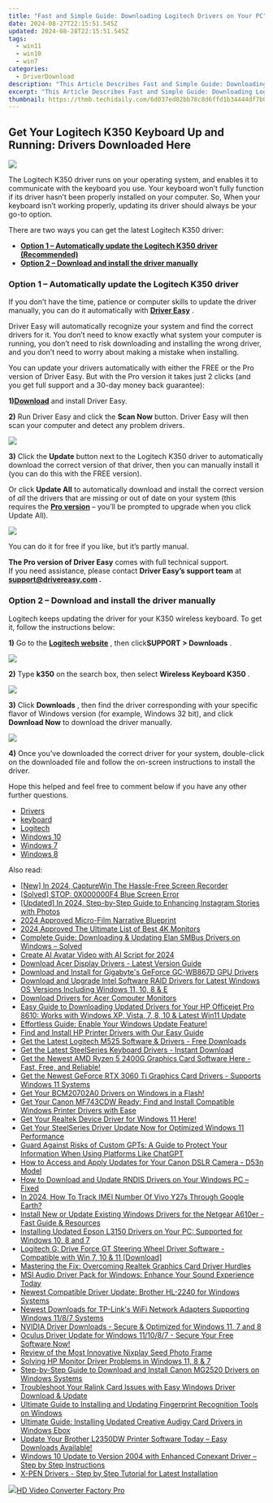 ```yaml
---
title: "Fast and Simple Guide: Downloading Logitech Drivers on Your PC"
date: 2024-08-27T22:15:51.545Z
updated: 2024-08-28T22:15:51.545Z
tags:
  - win11
  - win10
  - win7
categories:
  - DriverDownload
description: "This Article Describes Fast and Simple Guide: Downloading Logitech Drivers on Your PC"
excerpt: "This Article Describes Fast and Simple Guide: Downloading Logitech Drivers on Your PC"
thumbnail: https://thmb.techidaily.com/6d037ed02bb78c8d6ffd1b34444df7b04ee29318597dde2ea49af183ae0562b3.png
---
```


## Get Your Logitech K350 Keyboard Up and Running: Drivers Downloaded Here

![](https://images.drivereasy.com/wp-content/uploads/2019/12/2019-12-06_11-27-37.jpg)

 The Logitech K350 driver runs on your operating system, and enables it to communicate with the keyboard you use. Your keyboard won’t fully function if its driver hasn’t been properly installed on your computer. So, When your keyboard isn’t working properly, updating its driver should always be your go-to option.

There are two ways you can get the latest Logitech K350 driver:

* **[Option 1 – Automatically update the Logitech K350 driver (Recommended)](https://www.drivereasy.com/knowledge/download-logitech-k350-driver/#a)**
* **[Option 2 – Download and install the driver manually](https://tools.techidaily.com/drivereasy/download/)**

### Option 1 – Automatically update the Logitech K350 driver

 If you don’t have the time, patience or computer skills to update the driver manually, you can do it automatically with **[Driver Easy](https://tools.techidaily.com/drivereasy/download/)**  .

 Driver Easy will automatically recognize your system and find the correct drivers for it. You don’t need to know exactly what system your computer is running, you don’t need to risk downloading and installing the wrong driver, and you don’t need to worry about making a mistake when installing.

 You can update your drivers automatically with either the FREE or the Pro version of Driver Easy. But with the Pro version it takes just 2 clicks (and you get full support and a 30-day money back guarantee):

 **1)[Download](https://tools.techidaily.com/drivereasy/download/)**  and install Driver Easy.

**2)** Run Driver Easy and click the **Scan Now** button. Driver Easy will then scan your computer and detect any problem drivers.

![](https://images.drivereasy.com/wp-content/uploads/2019/12/2019-12-06_11-10-14-1.jpg)

**3)**  Click the **Update**  button next to the Logitech K350 driver to automatically download the correct version of that driver, then you can manually install it (you can do this with the FREE version).

 Or click **Update All** to automatically download and install the correct version of _all_  the drivers that are missing or out of date on your system (this requires the **[Pro version](https://tools.techidaily.com/drivereasy/download/)**  – you’ll be prompted to upgrade when you click Update All).

![](https://images.drivereasy.com/wp-content/uploads/2019/12/2019-12-06_11-40-17.jpg)

 You can do it for free if you like, but it’s partly manual.

**The Pro version of Driver Easy** comes with full technical support.  
 If you need assistance, please contact **Driver Easy’s support team** at **[support@drivereasy.com](https://tools.techidaily.com/drivereasy/download/) .**

### Option 2 – Download and install the driver manually

 Logitech keeps updating the driver for your K350 wireless keyboard. To get it, follow the instructions below:

**1)** Go to the **[Logitech website](https://tools.techidaily.com/drivereasy/download/)**  , then click**SUPPORT > Downloads** .

![](https://images.drivereasy.com/wp-content/uploads/2020/01/2020-01-18_12-14-26-3.jpg)

**2)**  Type **k350**  on the search box, then select **Wireless Keyboard K350** .

![](https://images.drivereasy.com/wp-content/uploads/2019/12/2019-12-06_11-33-28-1024x478.jpg)

**3)**  Click **Downloads** , then find the driver corresponding with your specific flavor of Windows version (for example, Windows 32 bit), and click **Download Now**  to download the driver manually.

![](https://images.drivereasy.com/wp-content/uploads/2019/12/2019-12-06_11-34-58.jpg)

**4)**  Once you’ve downloaded the correct driver for your system, double-click on the downloaded file and follow the on-screen instructions to install the driver.

 Hope this helped and feel free to comment below if you have any other further questions.

* [Drivers](https://tools.techidaily.com/drivereasy/download/)
* [keyboard](https://tools.techidaily.com/drivereasy/download/)
* [Logitech](https://tools.techidaily.com/drivereasy/download/)
* [Windows 10](https://tools.techidaily.com/drivereasy/download/)
* [Windows 7](https://tools.techidaily.com/drivereasy/download/)
* [Windows 8](https://tools.techidaily.com/drivereasy/download/)

<ins class="adsbygoogle"
     style="display:block"
     data-ad-format="autorelaxed"
     data-ad-client="ca-pub-7571918770474297"
     data-ad-slot="1223367746"></ins>



<ins class="adsbygoogle"
     style="display:block"
     data-ad-client="ca-pub-7571918770474297"
     data-ad-slot="8358498916"
     data-ad-format="auto"
     data-full-width-responsive="true"></ins>

<span class="atpl-alsoreadstyle">Also read:</span>
<div><ul>
<li><a href="https://screen-sharing-recording.techidaily.com/new-in-2024-capturewin-the-hassle-free-screen-recorder/"><u>[New] In 2024, CaptureWin  The Hassle-Free Screen Recorder</u></a></li>
<li><a href="https://blue-screen-error.techidaily.com/solved-stop-0x000000f4-blue-screen-error/"><u>[Solved] STOP: 0X000000F4 Blue Screen Error</u></a></li>
<li><a href="https://instagram-video-files.techidaily.com/updated-in-2024-step-by-step-guide-to-enhancing-instagram-stories-with-photos/"><u>[Updated] In 2024, Step-by-Step Guide to Enhancing Instagram Stories with Photos</u></a></li>
<li><a href="https://fox-info.techidaily.com/2024-approved-micro-film-narrative-blueprint/"><u>2024 Approved  Micro-Film Narrative Blueprint</u></a></li>
<li><a href="https://some-approaches.techidaily.com/2024-approved-the-ultimate-list-of-best-4k-monitors/"><u>2024 Approved  The Ultimate List of Best 4K Monitors</u></a></li>
<li><a href="https://driver-download.techidaily.com/1722976987454-complete-guide-downloading-and-updating-elan-smbus-drivers-on-windows-solved/"><u>Complete Guide: Downloading & Updating Elan SMBus Drivers on Windows – Solved</u></a></li>
<li><a href="https://ai-voice-clone.techidaily.com/create-ai-avatar-video-with-ai-script-for-2024/"><u>Create AI Avatar Video with AI Script for 2024</u></a></li>
<li><a href="https://driver-download.techidaily.com/download-acer-display-drivers-latest-version-guide/"><u>Download Acer Display Drivers - Latest Version Guide</u></a></li>
<li><a href="https://driver-download.techidaily.com/download-and-install-for-gigabytes-geforce-gc-wb867d-gpu-drivers/"><u>Download and Install for Gigabyte's GeForce GC-WB867D GPU Drivers</u></a></li>
<li><a href="https://driver-download.techidaily.com/download-and-upgrade-intel-software-raid-drivers-for-latest-windows-os-versions-including-windows-11-10-8-and-e/"><u>Download and Upgrade Intel Software RAID Drivers for Latest Windows OS Versions Including Windows 11, 10, 8 & E</u></a></li>
<li><a href="https://driver-download.techidaily.com/download-drivers-for-acer-computer-monitors/"><u>Download Drivers for Acer Computer Monitors</u></a></li>
<li><a href="https://driver-download.techidaily.com/easy-guide-to-downloading-updated-drivers-for-your-hp-officejet-pro-8610-works-with-windows-xp-vista-7-8-10-and-latest-win11-update/"><u>Easy Guide to Downloading Updated Drivers for Your HP Officejet Pro 8610: Works with Windows XP, Vista, 7, 8, 10 & Latest Win11 Update</u></a></li>
<li><a href="https://win-amazing.techidaily.com/1722976136959-effortless-guide-enable-your-windows-update-feature/"><u>Effortless Guide: Enable Your Windows Update Feature!</u></a></li>
<li><a href="https://driver-download.techidaily.com/find-and-install-hp-printer-drivers-with-our-easy-guide/"><u>Find and Install HP Printer Drivers with Our Easy Guide</u></a></li>
<li><a href="https://driver-download.techidaily.com/get-the-latest-logitech-m525-software-and-drivers-free-downloads/"><u>Get the Latest Logitech M525 Software & Drivers - Free Downloads</u></a></li>
<li><a href="https://driver-download.techidaily.com/get-the-latest-steelseries-keyboard-drivers-instant-download/"><u>Get the Latest SteelSeries Keyboard Drivers - Instant Download</u></a></li>
<li><a href="https://driver-download.techidaily.com/1722972890582-get-the-newest-amd-ryzen-5-2400g-graphics-card-software-here-fast-free-and-reliable/"><u>Get the Newest AMD Ryzen 5 2400G Graphics Card Software Here - Fast, Free, and Reliable!</u></a></li>
<li><a href="https://driver-download.techidaily.com/get-the-newest-geforce-rtx-3060-ti-graphics-card-drivers-supports-windows-11-systems/"><u>Get the Newest GeForce RTX 3060 Ti Graphics Card Drivers - Supports Windows 11 Systems</u></a></li>
<li><a href="https://driver-download.techidaily.com/get-your-bcm20702a0-drivers-on-windows-in-a-flash/"><u>Get Your BCM20702A0 Drivers on Windows in a Flash!</u></a></li>
<li><a href="https://driver-download.techidaily.com/get-your-canon-mf743cdw-ready-find-and-install-compatible-windows-printer-drivers-with-ease/"><u>Get Your Canon MF743CDW Ready: Find and Install Compatible Windows Printer Drivers with Ease</u></a></li>
<li><a href="https://driver-download.techidaily.com/1722977836468-get-your-realtek-device-driver-for-windows-11-here/"><u>Get Your Realtek Device Driver for Windows 11 Here!</u></a></li>
<li><a href="https://driver-download.techidaily.com/1722954033058-get-your-steelseries-driver-update-now-for-optimized-windows-11-performance/"><u>Get Your SteelSeries Driver Update Now for Optimized Windows 11 Performance</u></a></li>
<li><a href="https://tech-hub.techidaily.com/guard-against-risks-of-custom-gpts-a-guide-to-protect-your-information-when-using-platforms-like-chatgpt/"><u>Guard Against Risks of Custom GPTs: A Guide to Protect Your Information When Using Platforms Like ChatGPT</u></a></li>
<li><a href="https://driver-download.techidaily.com/how-to-access-and-apply-updates-for-your-canon-dslr-camera-d53n-model/"><u>How to Access and Apply Updates for Your Canon DSLR Camera - D53n Model</u></a></li>
<li><a href="https://driver-download.techidaily.com/how-to-download-and-update-rndis-drivers-on-your-windows-pc-fixed/"><u>How to Download and Update RNDIS Drivers on Your Windows PC – Fixed</u></a></li>
<li><a href="https://android-unlock.techidaily.com/in-2024-how-to-track-imei-number-of-vivo-y27s-through-google-earth-by-drfone-android/"><u>In 2024, How To Track IMEI Number Of Vivo Y27s Through Google Earth?</u></a></li>
<li><a href="https://driver-download.techidaily.com/install-new-or-update-existing-windows-drivers-for-the-netgear-a610er-fast-guide-and-resources/"><u>Install New or Update Existing Windows Drivers for the Netgear A610er - Fast Guide & Resources</u></a></li>
<li><a href="https://driver-download.techidaily.com/installing-updated-epson-l3150-drivers-on-your-pc-supported-for-windows-10-8-and-7/"><u>Installing Updated Epson L3150 Drivers on Your PC: Supported for Windows 10, 8 and 7</u></a></li>
<li><a href="https://driver-download.techidaily.com/logitech-g-drive-force-gt-steering-wheel-driver-software-compatible-with-win-7-10-and-11-download/"><u>Logitech G: Drive Force GT Steering Wheel Driver Software - Compatible with Win 7, 10 & 11 [Download]</u></a></li>
<li><a href="https://driver-download.techidaily.com/mastering-the-fix-overcoming-realtek-graphics-card-driver-hurdles/"><u>Mastering the Fix: Overcoming Realtek Graphics Card Driver Hurdles</u></a></li>
<li><a href="https://driver-download.techidaily.com/1722970358276-msi-audio-driver-pack-for-windows-enhance-your-sound-experience-today/"><u>MSI Audio Driver Pack for Windows: Enhance Your Sound Experience Today</u></a></li>
<li><a href="https://driver-download.techidaily.com/newest-compatible-driver-update-brother-hl-2240-for-windows-systems/"><u>Newest Compatible Driver Update: Brother HL-2240 for Windows Systems</u></a></li>
<li><a href="https://driver-download.techidaily.com/newest-downloads-for-tp-links-wifi-network-adapters-supporting-windows-1187-systems/"><u>Newest Downloads for TP-Link's WiFi Network Adapters Supporting Windows 11/8/7 Systems</u></a></li>
<li><a href="https://driver-download.techidaily.com/1722961869175-nvidia-driver-downloads-secure-and-optimized-for-windows-11-7-and-8/"><u>NVIDIA Driver Downloads - Secure & Optimized for Windows 11, 7 and 8</u></a></li>
<li><a href="https://driver-download.techidaily.com/oculus-driver-update-for-windows-111087-secure-your-free-software-now/"><u>Oculus Driver Update for Windows 11/10/8/7 - Secure Your Free Software Now!</u></a></li>
<li><a href="https://buynow-help.techidaily.com/review-of-the-most-innovative-nixplay-seed-photo-frame/"><u>Review of the Most Innovative Nixplay Seed Photo Frame</u></a></li>
<li><a href="https://driver-download.techidaily.com/solving-hp-monitor-driver-problems-in-windows-11-8-and-7/"><u>Solving HP Monitor Driver Problems in Windows 11, 8 & 7</u></a></li>
<li><a href="https://driver-download.techidaily.com/step-by-step-guide-to-download-and-install-canon-mg2520-drivers-on-windows-systems/"><u>Step-by-Step Guide to Download and Install Canon MG2520 Drivers on Windows Systems</u></a></li>
<li><a href="https://driver-download.techidaily.com/troubleshoot-your-ralink-card-issues-with-easy-windows-driver-download-and-update/"><u>Troubleshoot Your Ralink Card Issues with Easy Windows Driver Download & Update</u></a></li>
<li><a href="https://driver-download.techidaily.com/ultimate-guide-to-installing-and-updating-fingerprint-recognition-tools-on-windows/"><u>Ultimate Guide to Installing and Updating Fingerprint Recognition Tools on Windows</u></a></li>
<li><a href="https://driver-download.techidaily.com/ultimate-guide-installing-updated-creative-audigy-card-drivers-in-windows-ebox/"><u>Ultimate Guide: Installing Updated Creative Audigy Card Drivers in Windows Ebox</u></a></li>
<li><a href="https://driver-download.techidaily.com/update-your-brother-l2350dw-printer-software-today-easy-downloads-available/"><u>Update Your Brother L2350DW Printer Software Today – Easy Downloads Available!</u></a></li>
<li><a href="https://driver-download.techidaily.com/windows-10-update-to-version-2004-with-enhanced-conexant-driver-step-by-step-instructions/"><u>Windows 10 Update to Version 2004 with Enhanced Conexant Driver – Step by Step Instructions</u></a></li>
<li><a href="https://driver-download.techidaily.com/x-pen-drivers-step-by-step-tutorial-for-latest-installation/"><u>X-PEN Drivers - Step by Step Tutorial for Latest Installation</u></a></li>
</ul></div>

<!-- affiliate ads begin -->
<a href="https://secure.2checkout.com/order/checkout.php?PRODS=4537546&QTY=1&AFFILIATE=108875&CART=1"><img src="https://secure.avangate.com/images/merchant/4b0a0290ad7df100b77e86839989a75e/products/7_copy_2_2_hdpro.png" border="0">HD Video Converter Factory Pro</a>
<!-- affiliate ads end -->